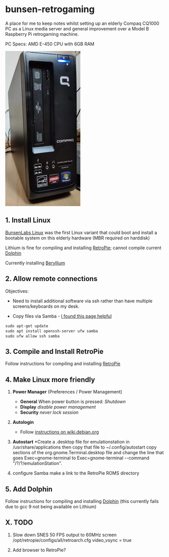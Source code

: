 # bunsen-retrogaming

A place for me to keep notes whilst setting up an elderly Compaq CQ1000 PC as a Linux media server and general improvement over a Model B Raspberry Pi retrogaming machine.

PC Specs:
AMD E-450 CPU with 6GB RAM

![image of Compaq CQ1000 PC](images/CompaqCP1000.jpg "Compaq CQ1000 PC")

## 1. Install Linux

[BunsenLabs Linux](https://www.bunsenlabs.org/) was the first Linux variant that could boot and install a bootable system on this elderly hardware (MBR required on harddisk)

Lithium is fine for compiling and installing [RetroPie](https://retropie.org.uk/); cannot compile current [Dolphin](https://dolphin-emu.org/)

Currently installing [Beryllium](https://github.com/BunsenLabs/bunsen-netinstall)

## 2. Allow remote connections

Objectives: 
* Need to install additional software via ssh rather than have multiple screens/keyboards on my desk.

* Copy files via Samba - [I found this page helpful](https://linuxconfig.org/how-to-set-up-a-samba-server-on-debian-10-buster)

```
sudo apt-get update
sudo apt install openssh-server ufw samba
sudo ufw allow ssh samba
```

## 3. Compile and Install RetroPie

Follow instructions for compiling and installing [RetroPie](https://retropie.org.uk/)

## 4. Make Linux more friendly

1. **Power Manager** (Preferences / Power Management)
   * **General** When power button is pressed: *Shutdown*
   * **Display** *disable power management*
   * **Security** *never lock session*

2. **Autologin**
   * Follow [instructions on wiki.debian.org](https://wiki.debian.org/LightDM#Enable_autologin)

3. **Autostart**
   *Create a .desktop file for emulationstation in /usr/share/applications then copy that file to ~/.config/autostart
copy sections of the org.gnome.Terminal.desktop file and change the line that goes Exec=gnome-terminal to Exec=gnome-terminal --command "/?/?/emulationStation".

4. configure Samba
make a link to the RetroPie ROMS directory

## 5. Add Dolphin

Follow instructions for compiling and installing [Dolphin](https://dolphin-emu.org/) (this currently fails due to gcc 9 not being available on Lithium)

## X. TODO

1. Slow down SNES
50 FPS output to 60MHz screen
/opt/retropie/configs/all/retroarch.cfg video_vsync = true

2. Add browser to RetroPie?
